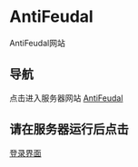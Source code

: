 # AntiFeudal
AntiFeudal网站
## 导航 ##
点击进入服务器网站 [AntiFeudal](http://www.antifeudal.com)
## 请在服务器运行后点击
[登录界面](http://localhost:8080/AntiFeudal/jsp/login.jsp)
